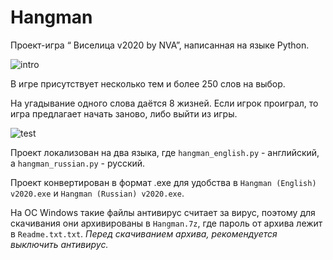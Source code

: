 # Hangman

Проект-игра “ Виселица v2020 by NVA”, написанная на языке Python. 

![intro](https://github.com/nva2810/Hangman/assets/68200221/d01d8c13-490c-4322-b56f-75900f9438cc)

В игре присутствует несколько тем и более 250 слов на выбор. 

На угадывание одного слова даётся 8 жизней. Если игрок проиграл, то игра предлагает начать заново, либо выйти из игры.

![test](https://github.com/nva2810/Hangman/assets/68200221/801a4340-b339-4674-b477-37a487c26bb4)

Проект локализован на два языка, где `hangman_english.py` - английский, а `hangman_russian.py` - русский.

Проект конвертирован в формат .exe для удобства в `Hangman (English) v2020.exe` и `Hangman (Russian) v2020.exe`.
 
На ОС Windows такие файлы антивирус считает за вирус, поэтому для скачивания они архивированы в `Hangman.7z`, где пароль от архива лежит в `Readme.txt.txt`. _Перед скачиванием архива, рекомендуется выключить антивирус._
